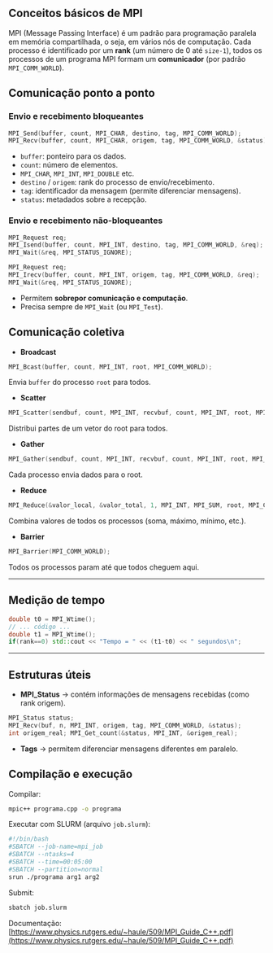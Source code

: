 ## Conceitos básicos de MPI

MPI (Message Passing Interface) é um padrão para programação paralela em memória compartilhada, o seja, em vários nós de computação. Cada processo é identificado por um **rank** (um número de 0 até `size-1`), todos os processos de um programa MPI formam um **comunicador** (por padrão `MPI_COMM_WORLD`).

## Comunicação ponto a ponto

### Envio e recebimento **bloqueantes**

```cpp
MPI_Send(buffer, count, MPI_CHAR, destino, tag, MPI_COMM_WORLD);
MPI_Recv(buffer, count, MPI_CHAR, origem, tag, MPI_COMM_WORLD, &status);
```

* `buffer`: ponteiro para os dados.
* `count`: número de elementos.
* `MPI_CHAR`, `MPI_INT`, `MPI_DOUBLE` etc.
* `destino` / `origem`: rank do processo de envio/recebimento.
* `tag`: identificador da mensagem (permite diferenciar mensagens).
* `status`: metadados sobre a recepção.

### Envio e recebimento **não-bloqueantes**

```cpp
MPI_Request req;
MPI_Isend(buffer, count, MPI_INT, destino, tag, MPI_COMM_WORLD, &req);
MPI_Wait(&req, MPI_STATUS_IGNORE);
```

```cpp
MPI_Request req;
MPI_Irecv(buffer, count, MPI_INT, origem, tag, MPI_COMM_WORLD, &req);
MPI_Wait(&req, MPI_STATUS_IGNORE);
```

* Permitem **sobrepor comunicação e computação**.
* Precisa sempre de `MPI_Wait` (ou `MPI_Test`).


## Comunicação coletiva

* **Broadcast**

```cpp
MPI_Bcast(buffer, count, MPI_INT, root, MPI_COMM_WORLD);
```

Envia `buffer` do processo `root` para todos.

* **Scatter**

```cpp
MPI_Scatter(sendbuf, count, MPI_INT, recvbuf, count, MPI_INT, root, MPI_COMM_WORLD);
```

Distribui partes de um vetor do root para todos.

* **Gather**

```cpp
MPI_Gather(sendbuf, count, MPI_INT, recvbuf, count, MPI_INT, root, MPI_COMM_WORLD);
```

Cada processo envia dados para o root.

* **Reduce**

```cpp
MPI_Reduce(&valor_local, &valor_total, 1, MPI_INT, MPI_SUM, root, MPI_COMM_WORLD);
```

Combina valores de todos os processos (soma, máximo, mínimo, etc.).

* **Barrier**

```cpp
MPI_Barrier(MPI_COMM_WORLD);
```

Todos os processos param até que todos cheguem aqui.

---

## Medição de tempo

```cpp
double t0 = MPI_Wtime();
// ... código ...
double t1 = MPI_Wtime();
if(rank==0) std::cout << "Tempo = " << (t1-t0) << " segundos\n";
```

---

## Estruturas úteis

* **MPI\_Status** → contém informações de mensagens recebidas (como rank origem).

```cpp
MPI_Status status;
MPI_Recv(buf, n, MPI_INT, origem, tag, MPI_COMM_WORLD, &status);
int origem_real; MPI_Get_count(&status, MPI_INT, &origem_real);
```

* **Tags** → permitem diferenciar mensagens diferentes em paralelo.


## Compilação e execução

Compilar:

```bash
mpic++ programa.cpp -o programa
```

Executar com SLURM (arquivo `job.slurm`):

```bash
#!/bin/bash
#SBATCH --job-name=mpi_job
#SBATCH --ntasks=4
#SBATCH --time=00:05:00
#SBATCH --partition=normal
srun ./programa arg1 arg2
```

Submit:

```bash
sbatch job.slurm
```


Documentação:
[https://www.physics.rutgers.edu/~haule/509/MPI_Guide_C++.pdf](https://www.physics.rutgers.edu/~haule/509/MPI_Guide_C++.pdf)